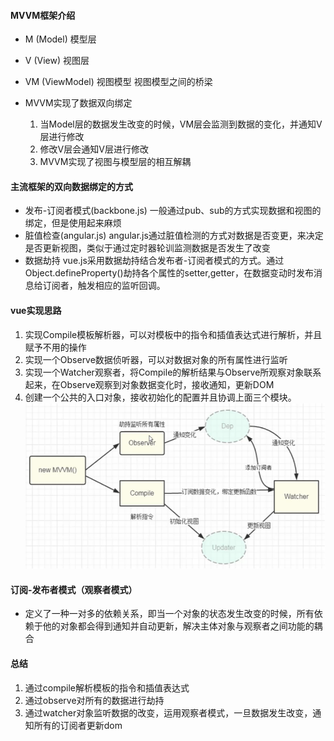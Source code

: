 #### MVVM框架介绍
* M (Model) 模型层
* V (View) 视图层
* VM (ViewModel) 视图模型 视图模型之间的桥梁

* MVVM实现了数据双向绑定
    1. 当Model层的数据发生改变的时候，VM层会监测到数据的变化，并通知V层进行修改
    2. 修改V层会通知V层进行修改
    3. MVVM实现了视图与模型层的相互解耦

#### 主流框架的双向数据绑定的方式
* 发布-订阅者模式(backbone.js)
    一般通过pub、sub的方式实现数据和视图的绑定，但是使用起来麻烦
* 脏值检查(angular.js)
    angular.js通过脏值检测的方式对数据是否变更，来决定是否更新视图，类似于通过定时器轮训监测数据是否发生了改变
* 数据劫持
    vue.js采用数据劫持结合发布者-订阅者模式的方式。通过Object.defineProperty()劫持各个属性的setter,getter，在数据变动时发布消息给订阅者，触发相应的监听回调。
#### vue实现思路
1. 实现Compile模板解析器，可以对模板中的指令和插值表达式进行解析，并且赋予不用的操作
2. 实现一个Observe数据侦听器，可以对数据对象的所有属性进行监听
3. 实现一个Watcher观察者，将Compile的解析结果与Observe所观察对象联系起来，在Observe观察到对象数据变化时，接收通知，更新DOM
3. 创建一个公共的入口对象，接收初始化的配置并且协调上面三个模块。
![vue实现思路](./Snipaste_2019-03-24_14-22-19.png)

#### 订阅-发布者模式（观察者模式）
* 定义了一种一对多的依赖关系，即当一个对象的状态发生改变的时候，所有依赖于他的对象都会得到通知并自动更新，解决主体对象与观察者之间功能的耦合

#### 总结
1. 通过compile解析模板的指令和插值表达式
2. 通过observe对所有的数据进行劫持
3. 通过watcher对象监听数据的改变，运用观察者模式，一旦数据发生改变，通知所有的订阅者更新dom

